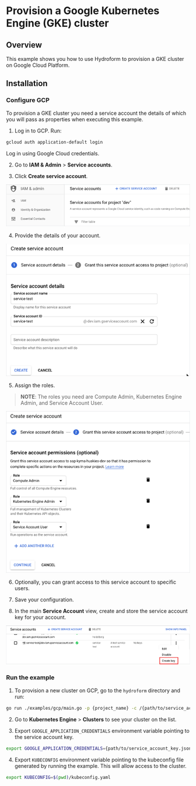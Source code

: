 # Provision a Google Kubernetes Engine (GKE) cluster

## Overview

This example shows you how to use Hydroform to provision a GKE cluster on Google Cloud Platform.

## Installation

### Configure GCP

To provision a GKE cluster you need a service account the details of which you will pass as properties when executing this example.

1. Log in to GCP. Run:

```bash
gcloud auth application-default login
```

Log in using Google Cloud credentials.

2. Go to **IAM & Admin** > **Service accounts**.

3. Click **Create service account**.

![Create Account](./assets/create-account-gke.png)

4. Provide the details of your account.

![Account Details](./assets/add-details-gke.png)

5. Assign the roles.

>**NOTE**: The roles you need are Compute Admin, Kubernetes Engine Admin, and Service Account User.

![Assign Roles](./assets/assign-roles.png)

6. Optionally, you can grant access to this service account to specific users.

7. Save your configuration.

8. In the main **Service Account**  view, create and store the service account key for your account.

![Create key](./assets/create-account-key-gke.png)

### Run the example

1. To provision a new cluster on GCP, go to the `hydroform` directory and run:

```bash
go run ./examples/gcp/main.go -p {project_name} -c /{path/to/service_account_key.json}
```

2. Go to **Kubernetes Engine** > **Clusters** to see your cluster on the list.

3. Export `GOOGLE_APPLICATION_CREDENTIALS` environment variable pointing to the service account key.  

```bash
export GOOGLE_APPLICATION_CREDENTIALS={path/to/service_account_key.json}
```

4. Export `KUBECONFIG` environment variable pointing to the kubeconfig file generated by running the example. This will allow access to the cluster.

```bash
export KUBECONFIG=$(pwd)/kubeconfig.yaml
```
